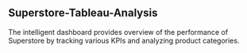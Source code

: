 ## Superstore-Tableau-Analysis

The intelligent dashboard provides overview of the performance of Superstore by tracking various KPIs and analyzing product categories.
